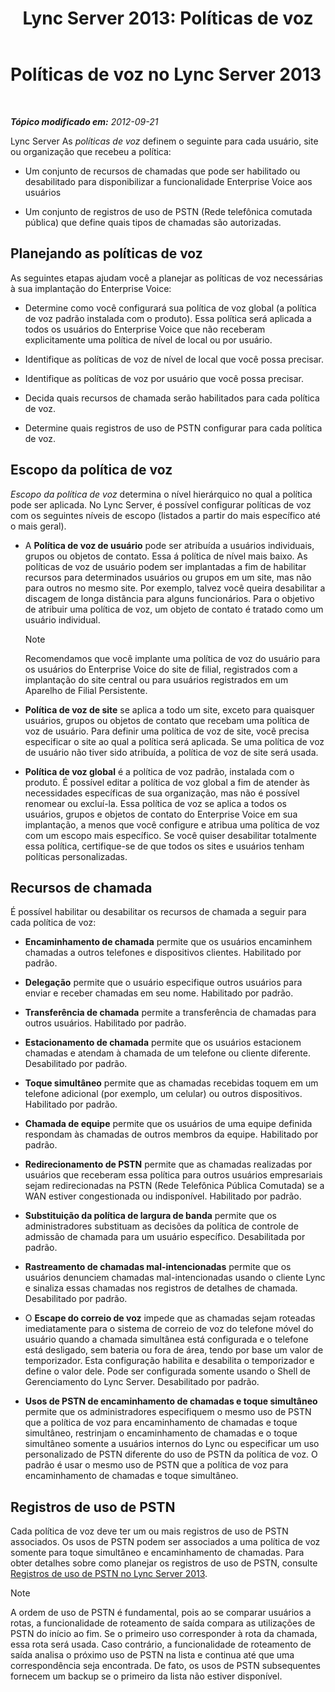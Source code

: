 ﻿---
title: 'Lync Server 2013: Políticas de voz'
TOCTitle: Políticas de voz
ms:assetid: b7433c62-9d8c-48af-89a0-19f0d34806ec
ms:mtpsurl: https://technet.microsoft.com/pt-br/library/Gg412891(v=OCS.15)
ms:contentKeyID: 49307882
ms.date: 05/19/2016
mtps_version: v=OCS.15
ms.translationtype: HT
---

# Políticas de voz no Lync Server 2013

 

_**Tópico modificado em:** 2012-09-21_

Lync Server As *políticas de voz* definem o seguinte para cada usuário, site ou organização que recebeu a política:

  - Um conjunto de recursos de chamadas que pode ser habilitado ou desabilitado para disponibilizar a funcionalidade Enterprise Voice aos usuários

  - Um conjunto de registros de uso de PSTN (Rede telefônica comutada pública) que define quais tipos de chamadas são autorizadas.

## Planejando as políticas de voz

As seguintes etapas ajudam você a planejar as políticas de voz necessárias à sua implantação do Enterprise Voice:

  - Determine como você configurará sua política de voz global (a política de voz padrão instalada com o produto). Essa política será aplicada a todos os usuários do Enterprise Voice que não receberam explicitamente uma política de nível de local ou por usuário.

  - Identifique as políticas de voz de nível de local que você possa precisar.

  - Identifique as políticas de voz por usuário que você possa precisar.

  - Decida quais recursos de chamada serão habilitados para cada política de voz.

  - Determine quais registros de uso de PSTN configurar para cada política de voz.

## Escopo da política de voz

*Escopo da política de voz* determina o nível hierárquico no qual a política pode ser aplicada. No Lync Server, é possível configurar políticas de voz com os seguintes níveis de escopo (listados a partir do mais específico até o mais geral).

  - A **Política de voz de usuário** pode ser atribuída a usuários individuais, grupos ou objetos de contato. Essa á política de nível mais baixo. As políticas de voz de usuário podem ser implantadas a fim de habilitar recursos para determinados usuários ou grupos em um site, mas não para outros no mesmo site. Por exemplo, talvez você queira desabilitar a discagem de longa distância para alguns funcionários. Para o objetivo de atribuir uma política de voz, um objeto de contato é tratado como um usuário individual.
    
    > [!note]  
    > Recomendamos que você implante uma política de voz do usuário para os usuários do Enterprise Voice do site de filial, registrados com a implantação do site central ou para usuários registrados em um Aparelho de Filial Persistente.

  - **Política de voz de site** se aplica a todo um site, exceto para quaisquer usuários, grupos ou objetos de contato que recebam uma política de voz de usuário. Para definir uma política de voz de site, você precisa especificar o site ao qual a política será aplicada. Se uma política de voz de usuário não tiver sido atribuída, a política de voz de site será usada.

  - **Política de voz global** é a política de voz padrão, instalada com o produto. É possível editar a política de voz global a fim de atender às necessidades específicas de sua organização, mas não é possível renomear ou excluí-la. Essa política de voz se aplica a todos os usuários, grupos e objetos de contato do Enterprise Voice em sua implantação, a menos que você configure e atribua uma política de voz com um escopo mais específico. Se você quiser desabilitar totalmente essa política, certifique-se de que todos os sites e usuários tenham políticas personalizadas.

## Recursos de chamada

É possível habilitar ou desabilitar os recursos de chamada a seguir para cada política de voz:

  - **Encaminhamento de chamada** permite que os usuários encaminhem chamadas a outros telefones e dispositivos clientes. Habilitado por padrão.

  - **Delegação** permite que o usuário especifique outros usuários para enviar e receber chamadas em seu nome. Habilitado por padrão.

  - **Transferência de chamada** permite a transferência de chamadas para outros usuários. Habilitado por padrão.

  - **Estacionamento de chamada** permite que os usuários estacionem chamadas e atendam à chamada de um telefone ou cliente diferente. Desabilitado por padrão.

  - **Toque simultâneo** permite que as chamadas recebidas toquem em um telefone adicional (por exemplo, um celular) ou outros dispositivos. Habilitado por padrão.

  - **Chamada de equipe** permite que os usuários de uma equipe definida respondam às chamadas de outros membros da equipe. Habilitado por padrão.

  - **Redirecionamento de PSTN** permite que as chamadas realizadas por usuários que receberam essa política para outros usuários empresariais sejam redirecionadas na PSTN (Rede Telefônica Pública Comutada) se a WAN estiver congestionada ou indisponível. Habilitado por padrão.

  - **Substituição da política de largura de banda** permite que os administradores substituam as decisões da política de controle de admissão de chamada para um usuário específico. Desabilitada por padrão.

  - **Rastreamento de chamadas mal-intencionadas** permite que os usuários denunciem chamadas mal-intencionadas usando o cliente Lync e sinaliza essas chamadas nos registros de detalhes de chamada. Desabilitado por padrão.

  - O **Escape do correio de voz** impede que as chamadas sejam roteadas imediatamente para o sistema de correio de voz do telefone móvel do usuário quando a chamada simultânea está configurada e o telefone está desligado, sem bateria ou fora de área, tendo por base um valor de temporizador. Esta configuração habilita e desabilita o temporizador e define o valor dele. Pode ser configurada somente usando o Shell de Gerenciamento do Lync Server. Desabilitado por padrão.

  - **Usos de PSTN de encaminhamento de chamadas e toque simultâneo** permite que os administradores especifiquem o mesmo uso de PSTN que a política de voz para encaminhamento de chamadas e toque simultâneo, restrinjam o encaminhamento de chamadas e o toque simultâneo somente a usuários internos do Lync ou especificar um uso personalizado de PSTN diferente do uso de PSTN da política de voz. O padrão é usar o mesmo uso de PSTN que a política de voz para encaminhamento de chamadas e toque simultâneo.

## Registros de uso de PSTN

Cada política de voz deve ter um ou mais registros de uso de PSTN associados. Os usos de PSTN podem ser associados a uma política de voz somente para toque simultâneo e encaminhamento de chamadas. Para obter detalhes sobre como planejar os registros de uso de PSTN, consulte [Registros de uso de PSTN no Lync Server 2013](lync-server-2013-pstn-usage-records.md).

> [!note]  
> A ordem de uso de PSTN é fundamental, pois ao se comparar usuários a rotas, a funcionalidade de roteamento de saída compara as utilizações de PSTN do início ao fim. Se o primeiro uso corresponder à rota da chamada, essa rota será usada. Caso contrário, a funcionalidade de roteamento de saída analisa o próximo uso de PSTN na lista e continua até que uma correspondência seja encontrada. De fato, os usos de PSTN subsequentes fornecem um backup se o primeiro da lista não estiver disponível.
